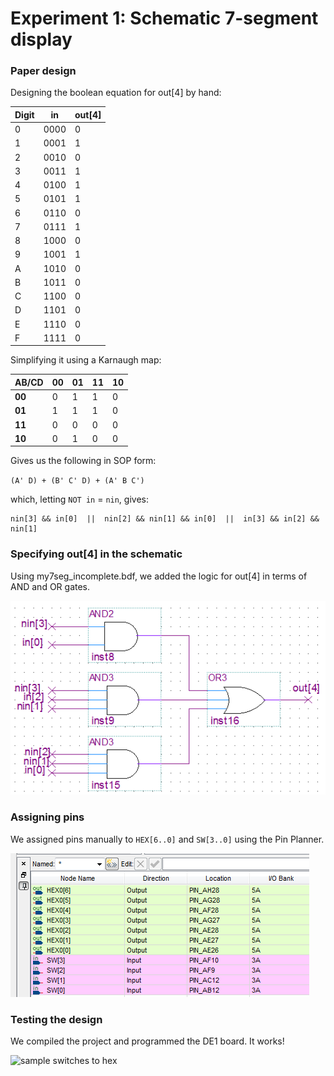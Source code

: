 # Experiment 1: Schematic 7-segment display

### Paper design
Designing the boolean equation for out[4] by hand:

Digit | in   | out[4]
----- | ---- | ------
0     | 0000 | 0
1     | 0001 | 1
2     | 0010 | 0
3     | 0011 | 1
4     | 0100 | 1
5     | 0101 | 1
6     | 0110 | 0
7     | 0111 | 1
8     | 1000 | 0
9     | 1001 | 1
A     | 1010 | 0
B     | 1011 | 0
C     | 1100 | 0
D     | 1101 | 0
E     | 1110 | 0
F     | 1111 | 0

Simplifying it using a Karnaugh map:

AB/CD  | 00 | 01 | 11 | 10
-------|----|----|----|----
**00** | 0  | 1  | 1  | 0
**01** | 1  | 1  | 1  | 0
**11** | 0  | 0  | 0  | 0
**10** | 0  | 1  | 0  | 0

Gives us the following in SOP form:

`(A' D) + (B' C' D) + (A' B C')`

which, letting `NOT in` = `nin`, gives:

```
nin[3] && in[0]  ||  nin[2] && nin[1] && in[0]  ||  in[3] && in[2] && nin[1]
```

### Specifying out[4] in the schematic

Using my7seg_incomplete.bdf, we added the logic for out[4] in terms of AND and OR gates.

![out4 in 7-seg schematic](../images/p1_s6.PNG)

### Assigning pins

We assigned pins manually to `HEX[6..0]` and `SW[3..0]` using the Pin Planner.

![pin assignment table](../images/p1_s9.PNG)

### Testing the design

We compiled the project and programmed the DE1 board. It works!

![sample switches to hex](../images/p1_s10.png)
